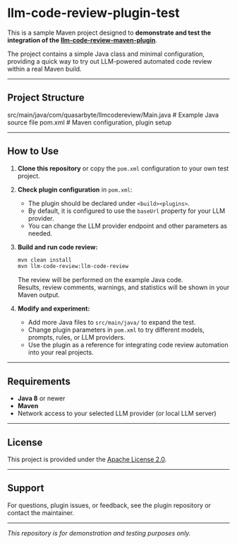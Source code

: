 # llm-code-review-plugin-test

This is a sample Maven project designed to **demonstrate and test the integration of the [llm-code-review-maven-plugin](https://github.com/QuasarByte/llm-code-review-maven-plugin)**.

The project contains a simple Java class and minimal configuration, providing a quick way to try out LLM-powered automated code review within a real Maven build.

---

## Project Structure
src/main/java/com/quasarbyte/llmcodereview/Main.java # Example Java source file
pom.xml # Maven configuration, plugin setup

---

## How to Use

1. **Clone this repository** or copy the `pom.xml` configuration to your own test project.

2. **Check plugin configuration** in `pom.xml`:

    - The plugin should be declared under `<build><plugins>`.
    - By default, it is configured to use the `baseUrl` property for your LLM provider.
    - You can change the LLM provider endpoint and other parameters as needed.

3. **Build and run code review:**

    ```sh
    mvn clean install
    mvn llm-code-review:llm-code-review
    ```

   The review will be performed on the example Java code.  
   Results, review comments, warnings, and statistics will be shown in your Maven output.

4. **Modify and experiment:**

    - Add more Java files to `src/main/java/` to expand the test.
    - Change plugin parameters in `pom.xml` to try different models, prompts, rules, or LLM providers.
    - Use the plugin as a reference for integrating code review automation into your real projects.

---

## Requirements

- **Java 8** or newer
- **Maven**
- Network access to your selected LLM provider (or local LLM server)

---

## License

This project is provided under the [Apache License 2.0](./LICENSE).

---

## Support

For questions, plugin issues, or feedback, see the plugin repository or contact the maintainer.

---

*This repository is for demonstration and testing purposes only.*
